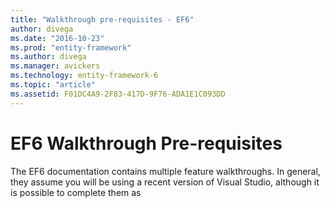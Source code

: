 ```yaml
---
title: "Walkthrough pre-requisites - EF6"
author: divega
ms.date: "2016-10-23"
ms.prod: "entity-framework"
ms.author: divega
ms.manager: avickers
ms.technology: entity-framework-6
ms.topic: "article"
ms.assetid: F01DC4A9-2F83-417D-9F76-ADA1E1C093DD
---
```


# EF6 Walkthrough Pre-requisites
The EF6 documentation contains multiple feature walkthroughs. In general, they assume you will be using a recent version of Visual Studio, although it is possible to complete them as

